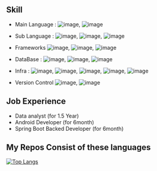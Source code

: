 
## Skill
- Main Language : ![image](https://img.shields.io/badge/-Java-white),
![image](https://img.shields.io/badge/-Kotlin-white?logo=kotlin)

- Sub Language : ![image](https://img.shields.io/badge/-python-white?logo=python), 
![image](https://img.shields.io/badge/-javascript-white?logo=javascript),
![image](https://img.shields.io/badge/-c_lang-white?logo=c)

- Frameworks ![image](https://img.shields.io/badge/-Spring%20Boot-white?logo=springboot), 
![image](https://img.shields.io/badge/-Spring%20Security-white?logo=springsecurity),
![image](https://img.shields.io/badge/-Spring%20Data%20JPA-white)
<!--![image](https://img.shields.io/badge/-Spring%20MVC-white)-->

- DataBase : ![image](https://img.shields.io/badge/-MySQL-white?logo=mysql), 
![image](https://img.shields.io/badge/-MongoDB-white?logo=mongodb),
![image](https://img.shields.io/badge/-Redis-white?logo=redis)

- Infra : ![image](https://img.shields.io/badge/-linux-white?logo=linux), 
![image](https://img.shields.io/badge/-docker-white?logo=docker), 
![image](https://img.shields.io/badge/-AWS%20EC2-white?logo=Amazon%20EC2), 
![image](https://img.shields.io/badge/-AWS%20RDS-white?logo=Amazon%20RDS), 
![image](https://img.shields.io/badge/-Github%20Actins-white?logo=githubactions)

- Version Control
![image](https://img.shields.io/badge/-Git-white?logo=Git),
![image](https://img.shields.io/badge/-Github-grey?logo=Github)


## Job Experience
- Data analyst (for 1.5 Year)
- Android Developer (for 6month)
- Spring Boot Backed Developer (for 6month)
  

## My Repos Consist of these languages

[![Top Langs](https://github-readme-stats.vercel.app/api/top-langs/?username=jts8257&langs_count=8)](https://github.com/anuraghazra/github-readme-stats)

